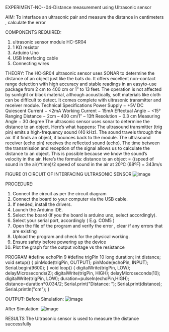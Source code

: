 EXPERIMENT-NO--04-Distance measurement using Ultrasonic sensor

AIM:
To interface an ultrasonic pair and measure the distance in centimeters , calculate the error

COMPONENTS REQUIRED:
1. ultrasonic sensor module HC-SR04
2. 1 KΩ resistor
3. Arduino Uno
4. USB Interfacing cable
5. Connecting wires

THEORY:
The HC-SR04 ultrasonic sensor uses SONAR to determine the distance of an object just like the bats
do. It offers excellent non-contact range detection with high accuracy and stable readings in an easyto-use package from 2 cm to 400 cm or 1” to 13 feet.
The operation is not affected by sunlight or black material, although acoustically, soft materials like
cloth can be difficult to detect. It comes complete with ultrasonic transmitter and receiver module.
Technical Specifications Power Supply − +5V DC Quiescent Current − <2mA Working Current − 15mA
Effectual Angle − <15° Ranging Distance − 2cm – 400 cm/1″ – 13ft Resolution − 0.3 cm Measuring
Angle − 30 degree
The ultrasonic sensor uses sonar to determine the distance to an object. Here’s what happens:
The ultrasound transmitter (trig pin) emits a high-frequency sound (40 kHz). The sound travels
through the air. If it finds an object, it bounces back to the module. The ultrasound receiver (echo
pin) receives the reflected sound (echo). The time between the transmission and reception of the
signal allows us to calculate the distance to an object. This is possible because we know the sound’s
velocity in the air. Here’s the formula:
distance to an object = ((speed of sound in the air)*time)/2 speed of sound in the air at 20ºC (68ºF) =
343m/s

FIGURE 01 CIRCUIT OF INTERFACING ULTRASONIC SENSOR
![image](https://github.com/Balaramansethu/Ex.-04---Interfacing-digital-output-with-arduino-ultrasonic-sensor/assets/96691241/f32095fe-5b68-451b-b495-97514d30f3b3)

PROCEDURE:
1. Connect the circuit as per the circuit diagram
2. Connect the board to your computer via the USB cable.
3. If needed, install the drivers.
4. Launch the Arduino IDE.
5. Select the board (If you the board is arduino uno, select accordingly).
6. Select your serial port, accordingly ( E.g. COM5 )
7. Open the file of the program and verify the error , clear if any errors that are existing
8. Upload the program and check for the physical working.
9. Ensure safety before powering up the device
10. Plot the graph for the output voltage vs the resistance

PROGRAM
#define echoPin 9
#define trigPin 10
long duration;
int distance;
void setup()
{
 pinMode(trigPin, OUTPUT);
 pinMode(echoPin, INPUT);
 Serial.begin(9600);
}
void loop()
{
 digitalWrite(trigPin, LOW);
 delayMicroseconds(2);
 digitalWrite(trigPin, HIGH);
 delayMicroseconds(10);
 digitalWrite(trigPin, LOW);
 duration=pulseIn(echoPin,HIGH);
 distance=duration*0.034/2;
 Serial.print("Distance: ");
 Serial.print(distance);
 Serial.println("cm"); }

OUTPUT:
Before Simulation:
![image](https://github.com/Balaramansethu/Ex.-04---Interfacing-digital-output-with-arduino-ultrasonic-sensor/assets/96691241/80406cfd-3d87-4db4-9949-d1b722d3052a)

After Simulation:
![image](https://github.com/Balaramansethu/Ex.-04---Interfacing-digital-output-with-arduino-ultrasonic-sensor/assets/96691241/ce7bf5e0-4394-4e4a-b69f-5bd9aa4215d3)

RESULTS
The Ultrasonic sensor is used to measure the distance successfully
